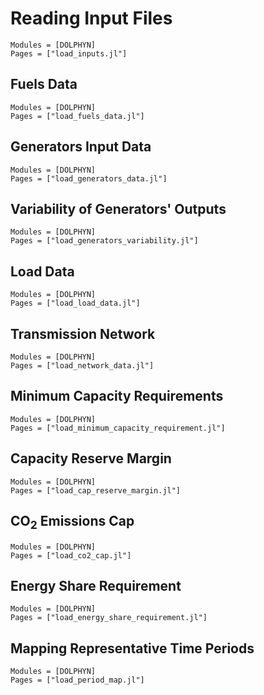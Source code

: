 # Reading Input Files
```@autodocs
Modules = [DOLPHYN]
Pages = ["load_inputs.jl"]
```

## Fuels Data
```@autodocs
Modules = [DOLPHYN]
Pages = ["load_fuels_data.jl"]
```

## Generators Input Data
```@autodocs
Modules = [DOLPHYN]
Pages = ["load_generators_data.jl"]
```

## Variability of Generators' Outputs
```@autodocs
Modules = [DOLPHYN]
Pages = ["load_generators_variability.jl"]
```

## Load Data
```@autodocs
Modules = [DOLPHYN]
Pages = ["load_load_data.jl"]
```

## Transmission Network
```@autodocs
Modules = [DOLPHYN]
Pages = ["load_network_data.jl"]
```

## Minimum Capacity Requirements
```@autodocs
Modules = [DOLPHYN]
Pages = ["load_minimum_capacity_requirement.jl"]
```

## Capacity Reserve Margin
```@autodocs
Modules = [DOLPHYN]
Pages = ["load_cap_reserve_margin.jl"]
```

## CO$_2$ Emissions Cap
```@autodocs
Modules = [DOLPHYN]
Pages = ["load_co2_cap.jl"]
```

## Energy Share Requirement
```@autodocs
Modules = [DOLPHYN]
Pages = ["load_energy_share_requirement.jl"]
```

## Mapping Representative Time Periods
```@autodocs
Modules = [DOLPHYN]
Pages = ["load_period_map.jl"]
```